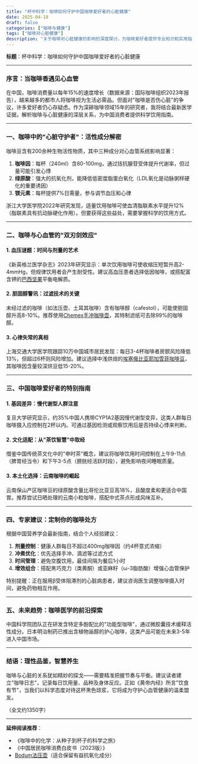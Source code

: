 ```yaml
---
title: "杯中科学：咖啡如何守护中国咖啡爱好者的心脏健康"
date: 2025-04-18
draft: false
categories: ["咖啡与健康"]
tags: ["咖啡对心脏健康"]
description: "关于咖啡对心脏健康的影响的深度探讨，为咖啡爱好者提供专业知识和实用指南。"
---
```


**标题**：杯中科学：咖啡如何守护中国咖啡爱好者的心脏健康

---

### 序言：当咖啡香遇见心血管

在中国，咖啡消费量以每年15%的速度增长（数据来源：国际咖啡组织2023年报告），越来越多的都市人将咖啡视为生活必需品。但面对"咖啡是否伤心脏"的争议，许多爱好者仍心存疑虑。作为深耕咖啡领域15年的研究者，我将结合最新医学证据，解析咖啡与心脏健康的深层关系，为中国消费者提供科学饮用指南。

---

### 一、咖啡中的"心脏守护者"：活性成分解密

咖啡豆含有200余种生物活性物质，其中三种成分对心血管系统影响显著：

1. **咖啡因**：每杯（240ml）含80-100mg，通过拮抗腺苷受体提升代谢率，但过量可能引发心悸
2. **绿原酸**：强大的抗氧化剂，能降低低密度脂蛋白氧化（LDL氧化是动脉粥样硬化的重要诱因）
3. **镁元素**：每杯提供7%日需量，参与调节血压和心律

浙江大学医学院2022年研究发现，适量饮用咖啡可使血清脂联素水平提升12%（脂联素具有抗动脉硬化作用）。但要获得这些益处，需要掌握科学的饮用方式。

---

### 二、咖啡与心血管的"双刃剑效应"

#### 1. 血压谜题：时间与剂量的艺术
《新英格兰医学杂志》2023年研究显示：单次饮用咖啡可使收缩压短暂升高2-4mmHg，但规律饮用者会产生耐受性。建议高血压患者选择低因咖啡，或搭配富含钾的[巴西坚果](https://www.amazon.com/s?k=%E5%B7%B4%E8%A5%BF%E5%9D%9A%E6%9E%9C&tag=coffeeprism-20)平衡电解质。

#### 2. 胆固醇警讯：过滤技术的关键
未经过滤的咖啡（如法压壶、土耳其咖啡）含有咖啡醇（cafestol），可能使胆固醇升高8-10%。推荐使用[Chemex手冲咖啡壶](https://www.amazon.com/s?k=Chemex%E6%89%8B%E5%86%B2%E5%92%96%E5%95%A1%E5%A3%B6&tag=coffeeprism-20)，其特制滤纸可去除99%的咖啡醇。

#### 3. 心律失常的真相
上海交通大学医学院跟踪10万中国城市居民发现：每日3-4杯咖啡者房颤风险降低13%，但超过6杯则风险增加。建议选择中浅烘焙的[埃塞俄比亚耶加雪菲咖啡豆](https://www.amazon.com/s?k=%E5%9F%83%E5%A1%9E%E4%BF%84%E6%AF%94%E4%BA%9A%E8%80%B6%E5%8A%A0%E9%9B%AA%E8%8F%B2%E5%92%96%E5%95%A1%E8%B1%86&tag=coffeeprism-20)，其咖啡因含量较深烘豆低15-20%。

---

### 三、中国咖啡爱好者的特别指南

#### 1. 基因差异：慢代谢型人群注意
复旦大学研究显示，约35%中国人携带CYP1A2基因慢代谢型变异，这类人群每日咖啡摄入应控制在2杯以内。可通过基因检测或观察饮用后是否持续心悸来判断。

#### 2. 文化适配：从"茶饮智慧"中取经
借鉴中国传统茶文化中的"申时茶"概念，建议将咖啡饮用时间控制在上午9-11点（脾胃经当令）和下午3-5点（膀胱经活跃时段），避免影响夜间睡眠质量。

#### 3. 本土化选择：云南咖啡的崛起
云南保山产区咖啡豆的绿原酸含量比哥伦比亚豆高18%，且酸度柔和更适合中国胃。推荐尝试日晒处理的云南小粒咖啡，搭配中式茶点形成风味互补。

---

### 四、专家建议：定制你的咖啡处方

根据中国营养学会最新指南，结合个人经验建议：
1. **剂量控制**：健康人群每日不超过400mg咖啡因（约4杯意式浓缩）
2. **冲煮优化**：优先选择手冲、滴滤等过滤方式
3. **时间管理**：避免空腹饮用，最佳间隔为餐后1小时
4. **增效组合**：搭配黑巧克力（类黄酮）或亚麻籽（ω-3脂肪酸）增强心血管保护

特别提醒：正在服用β受体阻滞剂的心脏病患者，建议咨询医生调整咖啡摄入时间，避免药物相互作用。

---

### 五、未来趋势：咖啡医学的前沿探索

中国科学院团队正在研发含特定多酚配比的"功能型咖啡"，通过微胶囊技术缓释活性成分。日本明治制药已推出含植物甾醇的护心咖啡，这类产品可能在未来3-5年进入中国市场。

---

### 结语：理性品鉴，智慧养生

咖啡与心脏的关系犹如精妙的探戈——需要精准把握节奏与平衡。建议读者建立"咖啡日志"，记录每日饮用量、品种及身体反应。正如《黄帝内经》所言"饮食有节"，当我们以科学态度对待这杯黑色琼浆，它将成为守护心血管健康的温柔盟友。

（全文约1350字）

---

**延伸阅读推荐**：
- 《咖啡中的化学：从种子到杯子的科学之旅》
- 《中国居民咖啡消费白皮书（2023版）》
- [Bodum法压壶](https://www.amazon.com/s?k=Bodum%E6%B3%95%E5%8E%8B%E5%A3%B6&tag=coffeeprism-20)（适合保留有益抗氧化成分）